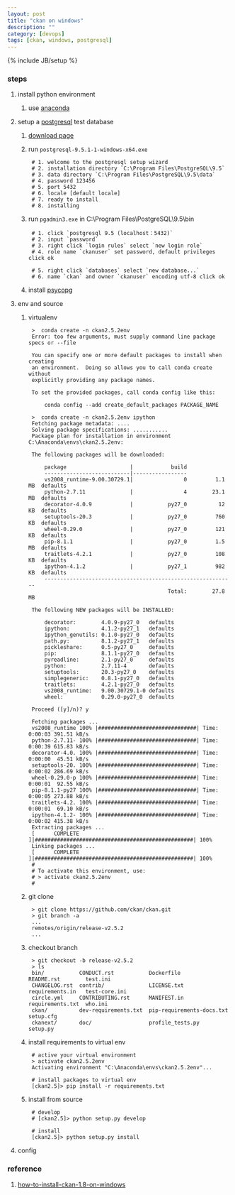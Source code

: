 ```yaml
---
layout: post
title: "ckan on windows"
description: ""
category: [devops]
tags: [ckan, windows, postgresql]
---
```

{% include JB/setup %}


### steps

1. install python environment

    1. use [anaconda](https://docs.continuum.io/)

1. setup a [postgresql](http://www.postgresql.org/) test database

    1. [download page](http://www.enterprisedb.com/products-services-training/pgdownload#windows)

    1. run `postgresql-9.5.1-1-windows-x64.exe`

            # 1. welcome to the postgresql setup wizard
            # 2. installation directory `C:\Program Files\PostgreSQL\9.5`
            # 3. data directory `C:\Program Files\PostgreSQL\9.5\data`
            # 4. password 123456
            # 5. port 5432
            # 6. locale [default locale]
            # 7. ready to install
            # 8. installing

    1. run `pgadmin3.exe` in C:\Program Files\PostgreSQL\9.5\bin

            # 1. click `postgresql 9.5 (localhost：5432)`
            # 2. input `password`
            # 3. right click `login rules` select `new login role`
            # 4. role name `ckanuser` set password, default privileges click ok

            # 5. right click `databases` select `new database...`
            # 6. name `ckan` and owner `ckanuser` encoding utf-8 click ok

    1. install [psycopg](http://www.stickpeople.com/projects/python/win-psycopg/2.6.1/psycopg2-2.6.1.win-amd64-py2.7-pg9.4.4-release.exe)

1. env and source

    1. virtualenv

            >  conda create -n ckan2.5.2env
            Error: too few arguments, must supply command line package specs or --file

            You can specify one or more default packages to install when creating
            an environment.  Doing so allows you to call conda create without
            explicitly providing any package names.

            To set the provided packages, call conda config like this:

                conda config --add create_default_packages PACKAGE_NAME

            >  conda create -n ckan2.5.2env ipython
            Fetching package metadata: ....
            Solving package specifications: ...........
            Package plan for installation in environment C:\Anaconda\envs\ckan2.5.2env:

            The following packages will be downloaded:

                package                    |            build
                ---------------------------|-----------------
                vs2008_runtime-9.00.30729.1|                0         1.1 MB  defaults
                python-2.7.11              |                4        23.1 MB  defaults
                decorator-4.0.9            |           py27_0          12 KB  defaults
                setuptools-20.3            |           py27_0         760 KB  defaults
                wheel-0.29.0               |           py27_0         121 KB  defaults
                pip-8.1.1                  |           py27_0         1.5 MB  defaults
                traitlets-4.2.1            |           py27_0         108 KB  defaults
                ipython-4.1.2              |           py27_1         982 KB  defaults
                ------------------------------------------------------------
                                                       Total:        27.8 MB

            The following NEW packages will be INSTALLED:

                decorator:        4.0.9-py27_0   defaults
                ipython:          4.1.2-py27_1   defaults
                ipython_genutils: 0.1.0-py27_0   defaults
                path.py:          8.1.2-py27_1   defaults
                pickleshare:      0.5-py27_0     defaults
                pip:              8.1.1-py27_0   defaults
                pyreadline:       2.1-py27_0     defaults
                python:           2.7.11-4       defaults
                setuptools:       20.3-py27_0    defaults
                simplegeneric:    0.8.1-py27_0   defaults
                traitlets:        4.2.1-py27_0   defaults
                vs2008_runtime:   9.00.30729.1-0 defaults
                wheel:            0.29.0-py27_0  defaults

            Proceed ([y]/n)? y

            Fetching packages ...
            vs2008_runtime 100% |###############################| Time: 0:00:03 391.51 kB/s
            python-2.7.11- 100% |###############################| Time: 0:00:39 615.83 kB/s
            decorator-4.0. 100% |###############################| Time: 0:00:00  45.51 kB/s
            setuptools-20. 100% |###############################| Time: 0:00:02 286.69 kB/s
            wheel-0.29.0-p 100% |###############################| Time: 0:00:01  92.55 kB/s
            pip-8.1.1-py27 100% |###############################| Time: 0:00:05 273.88 kB/s
            traitlets-4.2. 100% |###############################| Time: 0:00:01  69.10 kB/s
            ipython-4.1.2- 100% |###############################| Time: 0:00:02 415.38 kB/s
            Extracting packages ...
            [      COMPLETE      ]|##################################################| 100%
            Linking packages ...
            [      COMPLETE      ]|##################################################| 100%
            #
            # To activate this environment, use:
            # > activate ckan2.5.2env
            #

    1. git clone

            > git clone https://github.com/ckan/ckan.git
            > git branch -a
            ...
            remotes/origin/release-v2.5.2
            ...

    1. checkout branch

            > git checkout -b release-v2.5.2
            > ls
            bin/           CONDUCT.rst           Dockerfile                 README.rst        test.ini
            CHANGELOG.rst  contrib/              LICENSE.txt                requirements.in   test-core.ini
            circle.yml     CONTRIBUTING.rst      MANIFEST.in                requirements.txt  who.ini
            ckan/          dev-requirements.txt  pip-requirements-docs.txt  setup.cfg
            ckanext/       doc/                  profile_tests.py           setup.py

    1. install requirements to virtual env

            # active your virtual environment
            > activate ckan2.5.2env
            Activating environment "C:\Anaconda\envs\ckan2.5.2env"...

            # install packages to virtual env
            [ckan2.5]> pip install -r requirements.txt

    1. install from source

            # develop
            # [ckan2.5]> python setup.py develop

            # install
            [ckan2.5]> python setup.py install

1. config

### reference

1. [how-to-install-ckan-1.8-on-windows](https://github.com/ckan/ckan/wiki/How-to-Install-CKAN-1.8-on-Windows)